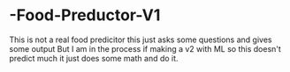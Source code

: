 # -Food-Preductor-V1
This is not a real food predicitor this just asks some questions and gives some output But I am in the process if making a v2 with ML so this doesn't predict much it just does some math and do it.
